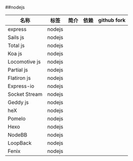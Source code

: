 ##nodejs

|名称|标签|简介|依赖|github fork|
|---|---|---|---|---|
|express|nodejs||
|Sails js|nodejs||
| Total js|nodejs||
|Koa js|nodejs||
|Locomotive js|nodejs||
|Partial js|nodejs||
|Flatiron js|nodejs||
|Express-io|nodejs||
|Socket Stream|nodejs||
|Geddy js|nodejs||
|heX |nodejs||
|Pomelo |nodejs||
|Hexo |nodejs||
|NodeBB  |nodejs||
|LoopBack    |nodejs||
|Fenix     |nodejs||